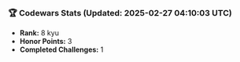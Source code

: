 ### 🏆 Codewars Stats (Updated: 2025-02-27 04:10:03 UTC)

- **Rank:** 8 kyu
- **Honor Points:** 3
- **Completed Challenges:** 1
